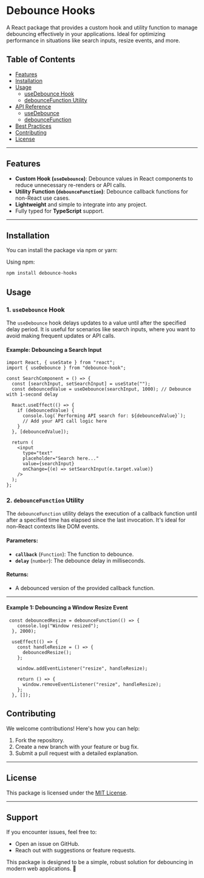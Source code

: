 # Debounce Hooks 

A React package that provides a custom hook and utility function to manage debouncing effectively in your applications. Ideal for optimizing performance in situations like search inputs, resize events, and more.

## Table of Contents

- [Features](#features)
- [Installation](#installation)
- [Usage](#usage)
  - [useDebounce Hook](#1-usedebounce-hook)
  - [debounceFunction Utility](#2-debouncefunction-utility)
- [API Reference](#api-reference)
  - [useDebounce](#usedebouncevalue-delay)
  - [debounceFunction](#debouncefunctioncallback-delay)
- [Best Practices](#best-practices)
- [Contributing](#contributing)
- [License](#license)

---

## Features

- **Custom Hook (`useDebounce`)**: Debounce values in React components to reduce unnecessary re-renders or API calls.
- **Utility Function (`debounceFunction`)**: Debounce callback functions for non-React use cases.
- **Lightweight** and simple to integrate into any project.
- Fully typed for **TypeScript** support.

---

## Installation

You can install the package via npm or yarn:

Using npm:

```bash
npm install debounce-hooks

```
## Usage

### 1. `useDebounce` Hook

The `useDebounce` hook delays updates to a value until after the specified delay period. It is useful for scenarios like search inputs, where you want to avoid making frequent updates or API calls.

#### Example: Debouncing a Search Input

```tsx
import React, { useState } from "react";
import { useDebounce } from "debounce-hook";

const SearchComponent = () => {
  const [searchInput, setSearchInput] = useState("");
  const debouncedValue = useDebounce(searchInput, 1000); // Debounce with 1-second delay

  React.useEffect(() => {
    if (debouncedValue) {
      console.log(`Performing API search for: ${debouncedValue}`);
      // Add your API call logic here
    }
  }, [debouncedValue]);

  return (
    <input
      type="text"
      placeholder="Search here..."
      value={searchInput}
      onChange={(e) => setSearchInput(e.target.value)}
    />
  );
};

```

### 2. `debounceFunction` Utility

The `debounceFunction` utility delays the execution of a callback function until after a specified time has elapsed since the last invocation. It's ideal for non-React contexts like DOM events.

#### Parameters:

- **`callback`** (`Function`): The function to debounce.
- **`delay`** (`number`): The debounce delay in milliseconds.

#### Returns:

- A debounced version of the provided callback function.

---

#### Example 1: Debouncing a Window Resize Event

```tsx
 const debouncedResize = debounceFunction(() => {
    console.log("Window resized");
  }, 2000);

  useEffect(() => {
    const handleResize = () => {
      debouncedResize();
    };

    window.addEventListener("resize", handleResize);

    return () => {
      window.removeEventListener("resize", handleResize);
    };
  }, []);
```
## Contributing

We welcome contributions! Here's how you can help:

1. Fork the repository.
2. Create a new branch with your feature or bug fix.
3. Submit a pull request with a detailed explanation.

---

## License

This package is licensed under the [MIT License](LICENSE).

---

## Support

If you encounter issues, feel free to:

- Open an issue on GitHub.
- Reach out with suggestions or feature requests.

This package is designed to be a simple, robust solution for debouncing in modern web applications. 🚀
